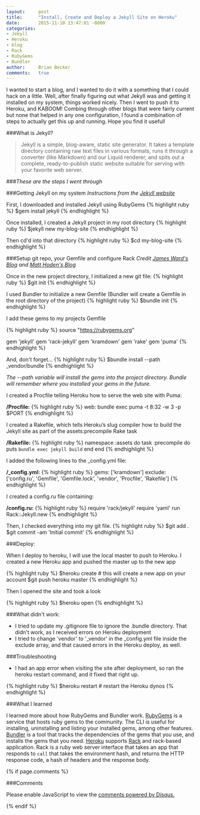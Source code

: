```yaml
---
layout:     post
title:      "Install, Create and Deploy a Jekyll Site on Heroku"
date:       2015-11-10 13:47:01 -0800
categories: 
- Jekyll 
- Heroku 
- blog 
- Rack 
- RubyGems 
- Bundler
author:     Brian Becker
comments:   true
---
```


I wanted to start a blog, and I wanted to do it with a something that I could hack on a little.  Well, after finally figuring out what Jekyll was and getting it installed on my system, things worked nicely.  Then I went to push it to Heroku, and KABOOM!  Combing through other blogs that were fairly current but none that helped in any one configuration, I found a combination of steps to actually get this up and running.  Hope you find it useful!

###What is Jekyll?

> Jekyll is a simple, blog-aware, static site generator. It takes a template directory containing raw text files in various formats, runs it through a converter (like Markdown) and our Liquid renderer, and spits out a complete, ready-to-publish static website suitable for serving with your favorite web server.

###*These are the steps I went through*


###Getting Jekyll on my system
*Instructions from the [Jekyll website][jekyll-home]*

First, I downloaded and installed Jekyll using RubyGems
{% highlight ruby %}
$gem install jekyll
{% endhighlight %}

Once installed, I created a Jekyll project in my root directory
{% highlight ruby %}
$jekyll new my-blog-site
{% endhighlight %}

Then cd'd into that directory
{% highlight ruby %}
$cd my-blog-site
{% endhighlight %}


###Setup git repo, your Gemfile and configure Rack
*Credit [James Ward's Blog][james-ward-blog] and [Matt Hoden's Blog][matt-hodans-blog]*

Once in the new project directory, I initialized a new git file:
{% highlight ruby %}
$git init
{% endhighlight %}

I used Bundler to initialize a new Gemfile (Bundler will create a Gemfile in the root directory of the project)
{% highlight ruby %}
$bundle init
{% endhighlight %}

I add these gems to my projects Gemfile

{% highlight ruby %}
source "https://rubygems.org"

gem 'jekyll'
gem 'rack-jekyll'
gem 'kramdown'
gem 'rake'
gem 'puma'
{% endhighlight %}

And, don't forget...
{% highlight ruby %}
$bundle install --path _vendor/bundle
{% endhighlight %}

*The --path variable will install the gems into the project directory. Bundle will remember where you installed your gems in the future.*

I created a Procfile telling Heroku how to serve the web site with Puma:

**/Procfile:**
{% highlight ruby %}
web: bundle exec puma -t 8:32 -w 3 -p $PORT
{% endhighlight %}

I created a Rakefile, which tells Heroku’s slug compiler how to build the Jekyll site as part of the assets:precompile Rake task

**/Rakefile:**
{% highlight ruby  %}
namespace :assets do
  task :precompile do
    puts `bundle exec jekyll build`
  end
end
{% endhighlight %}

I added the following lines to the _config.yml file:

**/_config.yml:**
{% highlight ruby  %}
gems: ['kramdown']
exclude: ['config.ru', 'Gemfile', 'Gemfile.lock', 'vendor', 'Procfile', 'Rakefile']
{% endhighlight %}

I created a config.ru file containing:

**/config.ru:**
{% highlight ruby  %}
require 'rack/jekyll'
require 'yaml'
run Rack::Jekyll.new
{% endhighlight %}


Then, I checked everything into my git file.
{% highlight ruby  %}
$git add .
$git commit -am 'Initial commit'
{% endhighlight %}

###Deploy:

When I deploy to heroku, I will use the local master to push to Heroku.
I created a new Heroku app and pushed the master up to the new app

{% highlight ruby  %}
$heroku create # this will create a new app on your account
$git push heroku master
{% endhighlight %}

Then I opened the site and took a look

{% highlight ruby  %}
$heroku open
{% endhighlight %}

###What didn't work:

- I tried to update my .gitignore file to ignore the .bundle directory.  That didn't work, as I received errors on Heroku deployment
- I tried to change 'vendor' to '_vendor' in the _config.yml file inside the exclude array, and that caused errors in the Heroku deploy, as well.

###Troubleshooting

- I had an app error when visiting the site after deployment, so ran the heroku restart command, and it fixed that right up.

{% highlight ruby  %}
$heroku restart # restart the Heroku dynos
{% endhighlight %}


###What I learned

I learned more about how RubyGems and Bundler work.  [RubyGems][rubygems-home] is a service that hosts ruby gems to the community.  The CLI is useful for installing, uninstalling and listing your installed gems, among other features.  [Bundler][bundler-home] is a tool that tracks the dependencies of the gems that you use, and installs the gems that you need.  [Heroku][heroku-home] supports [Rack][rack-home] and rack-based application. Rack is a ruby web server interface that takes an app that responds to `call` that takes the environment hash, and returns the HTTP response code, a hash of headers and the response body. 


{% if page.comments %}

###Comments

  <div id="disqus_thread"></div>
  <script>
      /**
       *  RECOMMENDED CONFIGURATION VARIABLES: EDIT AND UNCOMMENT THE SECTION BELOW TO INSERT DYNAMIC VALUES FROM YOUR PLATFORM OR CMS.
       *  LEARN WHY DEFINING THESE VARIABLES IS IMPORTANT: https://disqus.com/admin/universalcode/#configuration-variables
       */
      /*
      var disqus_config = function () {
          this.page.url = {{ site.url }}{{ page.url | replace:'index.html',''}}
          this.page.identifier = {{ page.id }}
      };
      */
      (function() {  // DON'T EDIT BELOW THIS LINE
          var d = document, s = d.createElement('script');
          
          s.src = '//rubyffr.disqus.com/embed.js';
          
          s.setAttribute('data-timestamp', +new Date());
          (d.head || d.body).appendChild(s);
      })();
  </script>
  <noscript>Please enable JavaScript to view the <a href="https://disqus.com/?ref_noscript" rel="nofollow">comments powered by Disqus.</a></noscript>

{% endif %}

[jekyll-home]: https://jekyllrb.com/
[heroku-home]: https://www.heroku.com/
[matt-hodans-blog]: http://matthodan.com/2012/10/27/how-to-create-a-blog-with-jekyll.html
[james-ward-blog]: http://www.jamesward.com/2014/09/24/jekyll-on-heroku
[rubygems-home]: https://rubygems.org/
[bundler-home]: http://bundler.io/
[rack-home]: http://rack.github.io/
